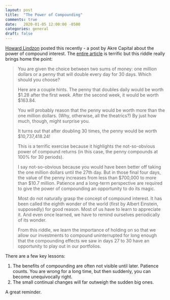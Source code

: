 ```yaml
---
layout: post
title:  "The Power of Compounding"
comments: true
date:   2020-01-05 12:00:00 -0500
categories: general
draft: false
---
```


[Howard Lindzon](https://howardlindzon.com/the-art-of-not-selling/) posted this recently - a post by Akre Capital about the power of compound interest. The [entire article](https://www.akrecapital.com/the-art-of-not-selling/) is terrific but this riddle really brings home the point:

> You are given the choice between two sums of money: one million dollars or a penny that will double every day for 30 days. Which should you choose?
>
> Here are a couple hints. The penny that doubles daily would be worth $1.28 after the first week. After the second week, it would be worth $163.84.
> 
> You will probably reason that the penny would be worth more than the one million dollars. (Why, otherwise, all the theatrics?) By just how much, though, might surprise you.
> 
> It turns out that after doubling 30 times, the penny would be worth $10,737,418.24!
> 
> This is a terrific exercise because it highlights the not-so-obvious power of compound returns (in this case, the penny compounds at 100% for 30 periods).
> 
> I say not-so-obvious because you would have been better off taking the one million dollars until the 27th day. But in those final four days, the value of the penny increases from less than $700,000 to more than $10.7 million. Patience and a long-term perspective are required to give the power of compounding an opportunity to do its magic.
> 
> Most do not naturally grasp the concept of compound interest. It has been called the eighth wonder of the world (first by Albert Einstein, supposedly) for good reason. Most of us have to learn to appreciate it. And even once learned, we have to remind ourselves periodically of its wonder.
> 
> From this riddle, we learn the importance of holding on so that we allow our investments to compound uninterrupted for long enough that the compounding effects we saw in days 27 to 30 have an opportunity to play out in our portfolios.

There are a few key lessons:

1. The benefits of compounding are often not visible until later. Patience counts. You are wrong for a long time, but then suddenly, you can become unequivocally right. 
2. The small continual changes will far outweigh the sudden big ones.

A great reminder.
